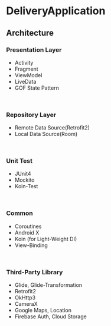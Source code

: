 # DeliveryApplication

## Architecture
### Presentation Layer
- Activity
- Fragment
- ViewModel
- LiveData
- GOF State Pattern

<br>

### Repository Layer
- Remote Data Source(Retrofit2)
- Local Data Source(Room)

<br>

### Unit Test
- JUnit4
- Mockito
- Koin-Test

<br>

### Common
- Coroutines
- Android X
- Koin (for Light-Weight DI)
- View-Binding

<br>

### Third-Party Library
- Glide, Glide-Transformation
- Retrofit2
- OkHttp3
- CameraX
- Google Maps, Location
- Firebase Auth, Cloud Storage
